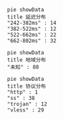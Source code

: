 
```mermaid
pie showData
title 延迟分布
"242-382ms" : 14
"382-522ms" : 12
"522-662ms" : 22
"662-802ms" : 32
```
```mermaid
pie showData
title 地域分布
"未知" : 80
```
```mermaid
pie showData
title 协议分布
"http" : 1
"ss" : 38
"trojan" : 12
"vless" : 29
```